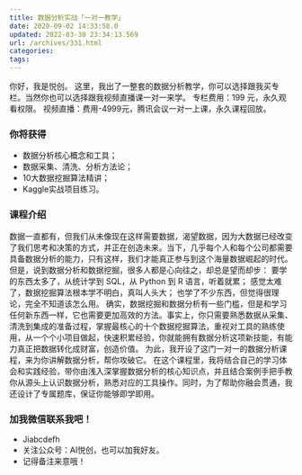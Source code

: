 ```yaml
---
title: 数据分析实战「一对一教学」
date: 2020-09-02 14:33:58.0
updated: 2022-03-30 23:34:13.569
url: /archives/331.html
categories: 
tags: 
---
```




你好，我是悦创。 这里，我出了一整套的数据分析教学，你可以选择跟我买专栏。当然你也可以选择跟我视频直播课一对一来学。 专栏费用：199 元，永久观看权限。 视频直播：费用-4999元，腾讯会议一对一上课，永久课程回放。

### 你将获得

*   数据分析核心概念和工具；
*   数据采集、清洗、分析方法论；
*   10大数据挖掘算法精讲；
*   Kaggle实战项目练习。

### 课程介绍

数据一直都有，但我们从未像现在这样需要数据，渴望数据，因为大数据已经改变了我们思考和决策的方式，并正在创造未来。当下，几乎每个人和每个公司都需要具备数据分析的能力，只有这样，我们才能真正参与到这个海量数据崛起的时代。 但是，说到数据分析和数据挖掘，很多人都是心向往之，却总是望而却步： 要学的东西太多了，从统计学到 SQL，从 Python 到 R 语言，听着就累； 感觉太难了，数据挖掘算法根本学不明白，真叫人头大； 也学了不少东西，但觉得很理论，完全不知道该怎么用。 确实，数据挖掘和数据分析有一些门槛，但是和学习任何新东西一样，它也需要更加高效的方法。事实上，你只需要熟悉数据从采集、清洗到集成的准备过程，掌握最核心的十个数据挖掘算法，重视对工具的熟练使用，从一个个小项目做起，快速积累经验，你就能拥有数据分析这项新技能，有能力真正把数据转化成财富，创造价值。 为此，我开设了这门一对一的数据分析课程，来为你讲解数据分析，帮你攻破它。 在这个课程里，我将结合自己的学习体会和实践经验，带你由浅入深掌握数据分析的核心知识点，并且结合案例手把手教你从源头上认识数据分析，熟悉对应的工具操作。同时，为了帮助你融会贯通，我还设计了专属题库，保证你能够即学即用。

### 加我微信联系我吧！

*   Jiabcdefh
*   关注公众号：AI悦创，也可以加我好友。
*   记得备注来意哦！